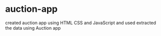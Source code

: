 # auction-app
created auction app using HTML CSS and JavaScript and used extracted the data using Auction app
